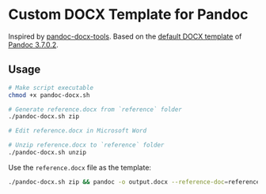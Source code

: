 # Custom DOCX Template for Pandoc

Inspired by [pandoc-docx-tools](https://github.com/rnwst/pandoc-docx-tools). Based on the [default DOCX template](https://github.com/jgm/pandoc/tree/main/data/docx) of [Pandoc 3.7.0.2](https://github.com/jgm/pandoc/releases/tag/3.7.0.2).

## Usage

```bash
# Make script executable
chmod +x pandoc-docx.sh

# Generate reference.docx from `reference` folder
./pandoc-docx.sh zip

# Edit reference.docx in Microsoft Word

# Unzip reference.docx to `reference` folder
./pandoc-docx.sh unzip
```

Use the `reference.docx` file as the template:

```bash
./pandoc-docx.sh zip && pandoc -o output.docx --reference-doc=reference.docx input.md --number-sections
```
